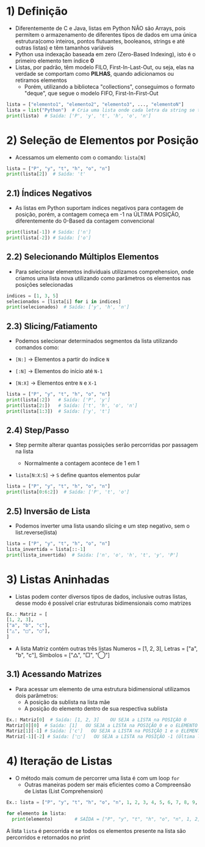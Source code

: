 # 1) Definição

- Diferentemente de C e Java, listas em Python NÃO são Arrays, pois permitem o armazenamento de diferentes tipos de dados em uma única estrutura(como inteiros, pontos flutuantes, booleanos, strings e até outras listas) e têm tamanhos variáveis
- Python usa indexação baseada em zero (Zero-Based Indexing), isto é o primeiro elemento tem índice **0**
- Listas, por padrão, têm modelo FILO, First-In-Last-Out, ou seja, elas na verdade se comportam como **PILHAS**, quando adicionamos ou retiramos elementos
   - Porém, utilizando a biblioteca "collections", conseguimos o formato "deque", que segue o modelo FIFO, First-In-First-Out

```python
lista = ["elemento1", "elemento2", "elemento3", ..., "elementoN"]
lista = list("Python")  # Cria uma lista onde cada letra da string se torna um elemento
print(lista)  # Saída: ['P', 'y', 't', 'h', 'o', 'n']
```

# 2) Seleção de Elementos por Posição

- Acessamos um elemento com o comando: `lista[N]`

```python
lista = ["P", "y", "t", "h", "o", "n"]
print(lista[2])  # Saída: 't'
```

## 2.1) Índices Negativos

- As listas em Python suportam índices negativos para contagem de posição, porém, a contagem começa em -1 na ÚLTIMA POSIÇÃO, diferentemente do 0-Based da contagem convencional

```python
print(lista[-1]) # Saída: ['n']
print(lista[-2]) # Saída: ['o']
```

## 2.2) Selecionando Múltiplos Elementos

- Para selecionar elementos individuais utilizamos comprehension, onde criamos uma lista nova utilizando como parâmetros os elementos nas posições selecionadas

```python
indices = [1, 3, 5]
selecionados = [lista[i] for i in indices]
print(selecionados)  # Saída: ['y', 'h', 'n']
```

## 2.3) Slicing/Fatiamento

- Podemos selecionar determinados segmentos da lista utilizando comandos como: 

- `[N:]` → Elementos a partir do índice `N`
- `[:N]` → Elementos do início até `N-1`
- `[N:X]` → Elementos entre `N` e `X-1`

```python
lista = ["P", "y", "t", "h", "o", "n"]
print(lista[:2])   # Saída: ['P', 'y']
print(lista[2:])   # Saída: ['t', 'h', 'o', 'n']
print(lista[1:3])  # Saída: ['y', 't']
```

## 2.4) Step/Passo

- Step permite alterar quantas possições serão percorridas por passagem na lista
   - Normalmente a contagem acontece de 1 em 1

- `lista[N:X:S]` → `S` define quantos elementos pular

```python
lista = ["P", "y", "t", "h", "o", "n"]
print(lista[0:6:2])  # Saída: ['P', 't', 'o']
```

## 2.5) Inversão de Lista

- Podemos inverter uma lista usando slicing e um step negativo, sem o list.reverse(lista)

```python
lista = ["P", "y", "t", "h", "o", "n"]
lista_invertida = lista[::-1]
print(lista_invertida)  # Saída: ['n', 'o', 'h', 't', 'y', 'P']
```

# 3) Listas Aninhadas

- Listas podem conter diversos tipos de dados, inclusive outras listas, desse modo é possível criar estruturas bidimensionais como matrizes

```python
Ex.: Matriz = [
[1, 2, 3],
["a", "b", "c"],
["△", "□", "◯"],
]
```

- A lista Matriz contém outras três listas Numeros = [1, 2, 3], Letras = ["a", "b", "c"], Simbolos = ["△", "□", "◯"]

## 3.1) Acessando Matrizes

- Para acessar um elemento de uma estrutura bidimensional utilizamos dois parâmetros:
  - A posição da sublista na lista mãe
  - A posição do elemento dentro de sua respectiva sublista

```python
Ex.: Matriz[0]  # Saída: [1, 2, 3]    OU SEJA a LISTA na POSIÇÃO 0
Matriz[0][0]  # Saída: [1]   OU SEJA a LISTA na POSIÇÃO 0 e o ELEMENTO na POSIÇÃO 0
Matriz[1][-1] # Saída: ['c']   OU SEJA a LISTA na POSIÇÃO 1 e o ELEMENTO na POSIÇÃO -1 (Última posição da Lista)
Matriz[-1][-2] # Saída: ['□']   OU SEJA a LISTA na POSIÇÃO -1 (Última lista) e o ELEMENTO na POSIÇÃO -2 (Penúltima posição da Lista)
```

# 4) Iteração de Listas

- O método mais comum de percorrer uma lista é com um loop `for`
  - Outras maneiras podem ser mais eficientes como a Compreensão de Listas (List Comprehension)

```python
Ex.: lista = ["P", "y", "t", "h", "o", "n", 1, 2, 3, 4, 5, 6, 7, 8, 9, 10]

for elemento in lista:
  print(elemento)        # SAÍDA = ["P", "y", "t", "h", "o", "n", 1, 2, 3, 4, 5, 6, 7, 8, 9, 10]
```
A lista `lista` é percorrida e se todos os elementos presente na lista são percorridos e retornados no print
